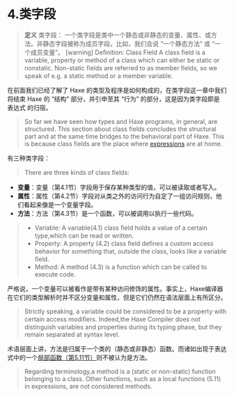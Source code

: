 # 4.类字段

> **定义** 类字段：
>  一个类字段是类中一个静态或非静态的变量、属性、或方法。非静态字段被称为成员字段。比如，我们会说 “一个静态方法” 或 “一个成员变量”。
>  [warning] Deﬁnition: Class Field
>  A class ﬁeld is a variable, property or method of a class which can either be static or nonstatic. Non-static ﬁelds are referred to as member ﬁelds, so we speak of e.g. a static method or a member variable.

在前面我们已经了解了 Haxe 的类型及程序是如何构成的，在类字段这一章中我们将结束 Haxe 的 “结构” 部分，并引申至其 “行为” 的部分，这是因为类字段即是 表达式 的归宿。

> So far we have seen how types and Haxe programs, in general, are structured. This section about class fields concludes the structural part and at the same time bridges to the behavioral part of Haxe. This is because class fields are the place where [expressions](https://haxe.org/manual/expression.html) are at home.

有三种类字段：

> There are three kinds of class ﬁelds:

- **变量**：变量（第4.1节）字段用于保存某种类型的值，可以被读取或者写入。
- **属性**：属性（第4.2节）字段对从类之外的访问行为自定了一组访问规则，他们看起来像是一个变量字段。
- **方法**：方法（第4.3节）是一个函数，可以被调用以执行一些代码。

> - Variable: A variable(4.1) class ﬁeld holds a value of a certain type,which can be read or written.
> - Property: A property (4.2) class ﬁeld deﬁnes a custom access behavior for something that, outside the class, looks like a variable ﬁeld.
> - Method: A method (4.3) is a function which can be called to execute code.

严格说，一个变量可以被看作是带有某种访问修饰的属性。事实上，Haxe编译器在它们的类型解析时并不区分变量和属性，但是它们仍然在语法层面上有所区分。

> Strictly speaking, a variable could be considered to be a property with certain access modiﬁers. Indeed,the Haxe Compiler does not distinguish variables and properties during its typing phase, but they remain separated at syntax level.

术语层面上讲，方法是归属于一个类的（静态或非静态）函数。而诸如出现于表达式中的一个[局部函数（第5.11节）](/5.表达式/5.11.局部函数)则不被认为是方法。

> Regarding terminology,a method is a (static or non-static) function belonging to a class. Other functions, such as a local functions (5.11) in expressions, are not considered methods.